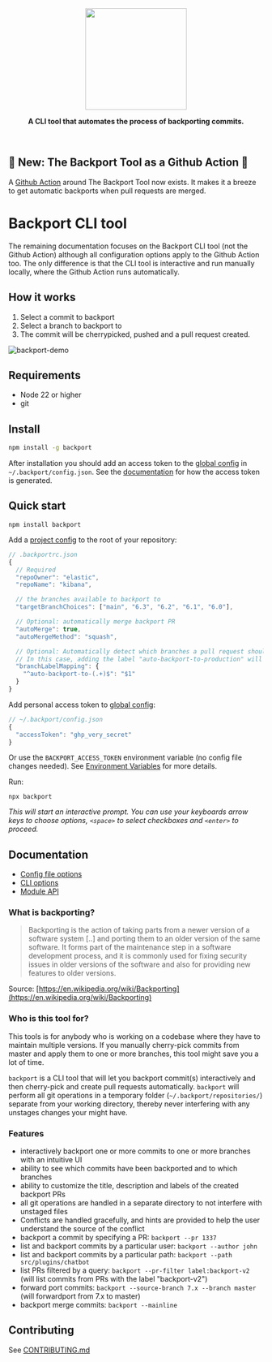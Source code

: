 <div align="center">
 <img src="https://user-images.githubusercontent.com/209966/148229483-9f867a20-da7d-4cff-8c52-fcb27d482b89.png" height="200">
 <p>
    <b>A CLI tool that automates the process of backporting commits.</b>
 </p>
 <br>
</div>

## 🎉 New: The Backport Tool as a Github Action 🎉

A [Github Action](https://github.com/sorenlouv/backport-github-action) around The Backport Tool now exists. It makes it a breeze to get automatic backports when pull requests are merged.

# Backport CLI tool

The remaining documentation focuses on the Backport CLI tool (not the Github Action) although all configuration options apply to the Github Action too. The only difference is that the CLI tool is interactive and run manually locally, where the Github Action runs automatically.

## How it works

1. Select a commit to backport
2. Select a branch to backport to
3. The commit will be cherrypicked, pushed and a pull request created.

![backport-demo](https://user-images.githubusercontent.com/209966/80993576-95766380-8e3b-11ea-9efd-b35eb2e6a9ec.gif)

## Requirements

- Node 22 or higher
- git

## Install

```sh
npm install -g backport
```

After installation you should add an access token to the [global config](/docs/config-file-options.md#global-config-backportconfigjson) in `~/.backport/config.json`. See the [documentation](/docs/config-file-options.md#accesstoken-required) for how the access token is generated.

## Quick start

```
npm install backport
```

Add a [project config](/docs/config-file-options.md#project-config-backportrcjson) to the root of your repository:

```js
// .backportrc.json
{
  // Required
  "repoOwner": "elastic",
  "repoName": "kibana",

  // the branches available to backport to
  "targetBranchChoices": ["main", "6.3", "6.2", "6.1", "6.0"],

  // Optional: automatically merge backport PR
  "autoMerge": true,
  "autoMergeMethod": "squash",

  // Optional: Automatically detect which branches a pull request should be backported to based on the pull request labels.
  // In this case, adding the label "auto-backport-to-production" will backport the PR to the "production" branch
  "branchLabelMapping": {
    "^auto-backport-to-(.+)$": "$1"
  }
}
```

Add personal access token to [global config](/docs/config-file-options.md#global-config-backportconfigjson):

```js
// ~/.backport/config.json
{
  "accessToken": "ghp_very_secret"
}
```

Or use the `BACKPORT_ACCESS_TOKEN` environment variable (no config file changes needed).
See [Environment Variables](/docs/config-file-options.md#environment-variables) for more details.

Run:

```
npx backport
```

_This will start an interactive prompt. You can use your keyboards arrow keys to choose options, `<space>` to select checkboxes and `<enter>` to proceed._

## Documentation

- [Config file options](/docs/config-file-options.md)
- [CLI options](/docs/cli-options.md)
- [Module API](/docs/api.md)

### What is backporting?

> Backporting is the action of taking parts from a newer version of a software system [..] and porting them to an older version of the same software. It forms part of the maintenance step in a software development process, and it is commonly used for fixing security issues in older versions of the software and also for providing new features to older versions.

Source: [https://en.wikipedia.org/wiki/Backporting](https://en.wikipedia.org/wiki/Backporting)

### Who is this tool for?

This tools is for anybody who is working on a codebase where they have to maintain multiple versions. If you manually cherry-pick commits from master and apply them to one or more branches, this tool might save you a lot of time.

`backport` is a CLI tool that will let you backport commit(s) interactively and then cherry-pick and create pull requests automatically. `backport` will perform all git operations in a temporary folder (`~/.backport/repositories/`) separate from your working directory, thereby never interfering with any unstages changes your might have.

### Features

- interactively backport one or more commits to one or more branches with an intuitive UI
- ability to see which commits have been backported and to which branches
- ability to customize the title, description and labels of the created backport PRs
- all git operations are handled in a separate directory to not interfere with unstaged files
- Conflicts are handled gracefully, and hints are provided to help the user understand the source of the conflict
- backport a commit by specifying a PR: `backport --pr 1337`
- list and backport commits by a particular user: `backport --author john`
- list and backport commits by a particular path: `backport --path src/plugins/chatbot`
- list PRs filtered by a query: `backport --pr-filter label:backport-v2` (will list commits from PRs with the label "backport-v2")
- forward port commits: `backport --source-branch 7.x --branch master` (will forwardport from 7.x to master)
- backport merge commits: `backport --mainline`

## Contributing

See [CONTRIBUTING.md](https://github.com/sorenlouv/backport/blob/master/CONTRIBUTING.md)
